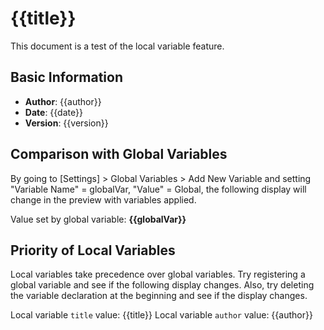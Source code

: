 <!-- @var title: Local Variable Test -->
<!-- @var author: Test User -->
<!-- @var date: 2025-09-10 -->
<!-- @var version: 1.0.0 -->

# {{title}}

This document is a test of the local variable feature.

## Basic Information

- **Author**: {{author}}
- **Date**: {{date}}
- **Version**: {{version}}

## Comparison with Global Variables

By going to [Settings] > Global Variables > Add New Variable
and setting "Variable Name" = globalVar, "Value" = Global,
the following display will change in the preview with variables applied.

Value set by global variable: **{{globalVar}}**

## Priority of Local Variables

Local variables take precedence over global variables.
Try registering a global variable and see if the following display changes.
Also, try deleting the variable declaration at the beginning and see if the display changes.

Local variable `title` value: {{title}}
Local variable `author` value: {{author}}
